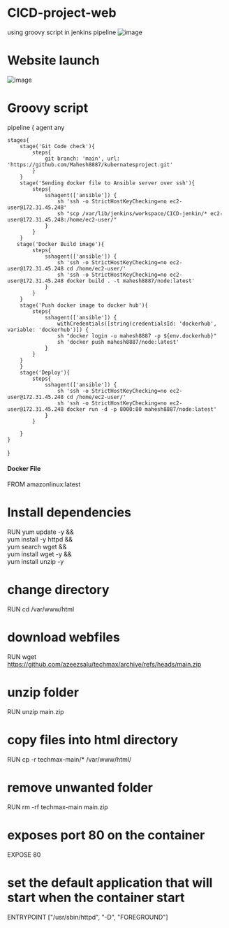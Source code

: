 # CICD-project-web
using groovy script in jenkins pipeline
![image](https://user-images.githubusercontent.com/119730245/219352557-fa7bfeee-5cd0-4981-b4d0-3297bbf2bd38.png)
# Website launch
![image](https://user-images.githubusercontent.com/119730245/219354380-2ba810e4-d4a5-4339-8234-5cd67a23fc47.png)
# Groovy script
pipeline {
    agent any
    
    stages{
        stage('Git Code check'){
            steps{
                git branch: 'main', url: 'https://github.com/Mahesh8887/kubernatesproject.git' 
            }
        }
        stage('Sending docker file to Ansible server over ssh'){
            steps{
                sshagent(['ansible']) {
                    sh 'ssh -o StrictHostKeyChecking=no ec2-user@172.31.45.248'
                    sh "scp /var/lib/jenkins/workspace/CICD-jenkin/* ec2-user@172.31.45.248:/home/ec2-user/"
                }
            }
        }
       stage('Docker Build image'){
            steps{
                sshagent(['ansible']) {
                    sh 'ssh -o StrictHostKeyChecking=no ec2-user@172.31.45.248 cd /home/ec2-user/'
                    sh 'ssh -o StrictHostKeyChecking=no ec2-user@172.31.45.248 docker build . -t mahesh8887/node:latest'
                }
            }
        }
        stage('Push docker image to docker hub'){
            steps{
                sshagent(['ansible']) {
                    withCredentials([string(credentialsId: 'dockerhub', variable: 'dockerhub')]) {
        	        sh "docker login -u mahesh8887 -p ${env.dockerhub}"
                    sh 'docker push mahesh8887/node:latest'
                }
            }
        } 
        }
        stage('Deploy'){
            steps{
                sshagent(['ansible']) {
                    sh 'ssh -o StrictHostKeyChecking=no ec2-user@172.31.45.248 cd /home/ec2-user/'
                    sh 'ssh -o StrictHostKeyChecking=no ec2-user@172.31.45.248 docker run -d -p 8000:80 mahesh8887/node:latest'
                }
            }

        }         
    }
}
#### Docker File ####

FROM amazonlinux:latest

# Install dependencies
RUN yum update -y && \
    yum install -y httpd && \
    yum search wget && \
    yum install wget -y && \
    yum install unzip -y

# change directory
RUN cd /var/www/html

# download webfiles
RUN wget https://github.com/azeezsalu/techmax/archive/refs/heads/main.zip

# unzip folder
RUN unzip main.zip

# copy files into html directory
RUN cp -r techmax-main/* /var/www/html/

# remove unwanted folder
RUN rm -rf techmax-main main.zip

# exposes port 80 on the container
EXPOSE 80 

# set the default application that will start when the container start
ENTRYPOINT ["/usr/sbin/httpd", "-D", "FOREGROUND"]


